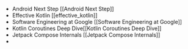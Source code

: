 - Android Next Step [[Android Next Step]]
- Effective Kotlin [[effective_kotlin]]
- Software Engineering at Google [[Software Engineering at Google]]
- Kotlin Coroutines Deep Dive[[Kotlin Coroutines Deep Dive]]
- Jetpack Compose Internals [[Jetpack Compose Internals]]
- 